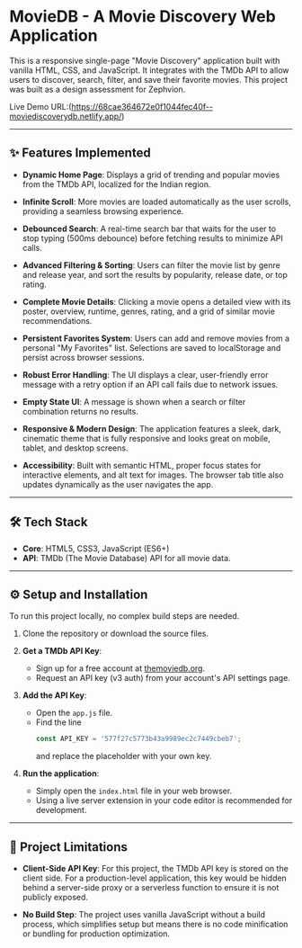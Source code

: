 # MovieDB - A Movie Discovery Web Application

This is a responsive single-page "Movie Discovery" application built with vanilla HTML, CSS, and JavaScript. It integrates with the TMDb API to allow users to discover, search, filter, and save their favorite movies. This project was built as a design assessment for Zephvion.

Live Demo URL:(https://68cae364672e0f1044fec40f--moviediscoverydb.netlify.app/)

---

## ✨ Features Implemented

- **Dynamic Home Page**: Displays a grid of trending and popular movies from the TMDb API, localized for the Indian region.

- **Infinite Scroll**: More movies are loaded automatically as the user scrolls, providing a seamless browsing experience.

- **Debounced Search**: A real-time search bar that waits for the user to stop typing (500ms debounce) before fetching results to minimize API calls.

- **Advanced Filtering & Sorting**: Users can filter the movie list by genre and release year, and sort the results by popularity, release date, or top rating.

- **Complete Movie Details**: Clicking a movie opens a detailed view with its poster, overview, runtime, genres, rating, and a grid of similar movie recommendations.

- **Persistent Favorites System**: Users can add and remove movies from a personal "My Favorites" list. Selections are saved to localStorage and persist across browser sessions.

- **Robust Error Handling**: The UI displays a clear, user-friendly error message with a retry option if an API call fails due to network issues.

- **Empty State UI**: A message is shown when a search or filter combination returns no results.

- **Responsive & Modern Design**: The application features a sleek, dark, cinematic theme that is fully responsive and looks great on mobile, tablet, and desktop screens.

- **Accessibility**: Built with semantic HTML, proper focus states for interactive elements, and alt text for images. The browser tab title also updates dynamically as the user navigates the app.

---

## 🛠️ Tech Stack

- **Core**: HTML5, CSS3, JavaScript (ES6+)  
- **API**: TMDb (The Movie Database) API for all movie data.

---

## ⚙️ Setup and Installation

To run this project locally, no complex build steps are needed.

1. Clone the repository or download the source files.  

2. **Get a TMDb API Key**:  
   - Sign up for a free account at [themoviedb.org](https://www.themoviedb.org).  
   - Request an API key (v3 auth) from your account's API settings page.  

3. **Add the API Key**:  
   - Open the `app.js` file.  
   - Find the line  
     ```js
     const API_KEY = '577f27c5773b43a9989ec2c7449cbeb7';
     ```  
     and replace the placeholder with your own key.  

4. **Run the application**:  
   - Simply open the `index.html` file in your web browser.  
   - Using a live server extension in your code editor is recommended for development.  

---

## 🎯 Project Limitations

- **Client-Side API Key**: For this project, the TMDb API key is stored on the client side. For a production-level application, this key would be hidden behind a server-side proxy or a serverless function to ensure it is not publicly exposed.

- **No Build Step**: The project uses vanilla JavaScript without a build process, which simplifies setup but means there is no code minification or bundling for production optimization.

